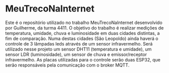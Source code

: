 # MeuTrecoNaInternet
 Este é o repositório utilizado no trabalho MeuTrecoNaInternet desenvolvido por Guilherme, da turma 4411.
 O objetivo do trabalho é realizar medições de temperatura, umidade, chuva e luminosidade em duas cidades distintas, a fim de comparação.
 Numa destas cidades (São Leopoldo) ainda haverá o controle de 3 lâmpadas leds através de um sensor infravermelho.
 Será utilizado nesse projeto um sensor DHT11 (temperatura e umidade), um sensor LDR (luminosidade), um sensor de chuva e emissor/receptor infravermelho.
 As placas utilizadas para o controle serão duas ESP32, que serão responsáveis pela comunicação com o broker MQTT.
